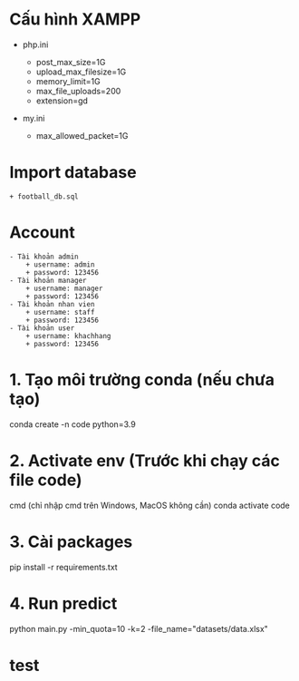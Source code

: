 
# Cấu hình XAMPP
- php.ini
    + post_max_size=1G
    + upload_max_filesize=1G
    + memory_limit=1G
    + max_file_uploads=200
    + extension=gd

- my.ini
    + max_allowed_packet=1G

# Import database
    + football_db.sql

# Account
    - Tài khoản admin
        + username: admin
        + password: 123456
    - Tài khoản manager
        + username: manager
        + password: 123456
    - Tài khoản nhan vien
        + username: staff
        + password: 123456
    - Tài khoản user
        + username: khachhang
        + password: 123456
        
# 1. Tạo môi trường conda (nếu chưa tạo)
conda create -n code python=3.9

# 2. Activate env (Trước khi chạy các file code)
cmd (chỉ nhập cmd trên Windows, MacOS không cần)
conda activate code

# 3. Cài packages
pip install -r requirements.txt

# 4. Run predict
python main.py -min_quota=10 -k=2 -file_name="datasets/data.xlsx"

# test
